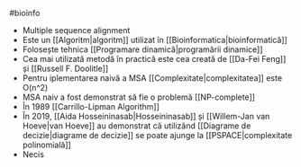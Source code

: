 #bioinfo
- Multiple sequence alignment
- Este un [[Algoritm|algoritm]] utilizat în [[Bioinformatica|bioinformatică]] 
- Folosește tehnica [[Programare dinamică|programării dinamice]]
- Cea mai utilizată metodă în practică este cea creată de [[Da-Fei Feng]] și [[Russell F. Doolitle]]
- Pentru iplementarea naivă a MSA  [[Complexitate|complexitatea]] este O(n^2)
- MSA naiv a fost demonstrat să fie o problemă [[NP-complete]]
- În 1989 [[Carrillo-Lipman Algorithm]]
- În 2019, [[Aida Hosseininasab|Hosseininasab]] și [[Willem-Jan van Hoeve|van Hoeve]] au demonstrat că utilizând [[Diagrame de decizie|diagrame de decizie]] se poate ajunge la [[PSPACE|complexitate polinomială]]
- Necis
